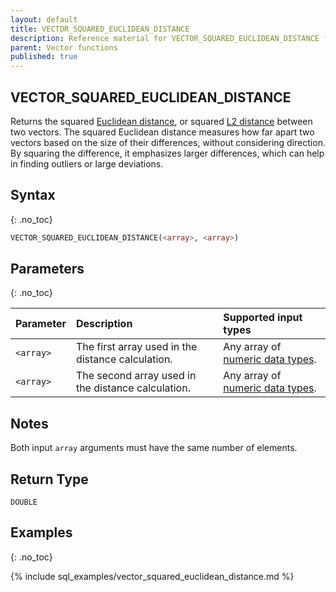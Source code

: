 ```yaml
---
layout: default
title: VECTOR_SQUARED_EUCLIDEAN_DISTANCE
description: Reference material for VECTOR_SQUARED_EUCLIDEAN_DISTANCE function
parent: Vector functions
published: true
---
```


## VECTOR_SQUARED_EUCLIDEAN_DISTANCE

Returns the squared [Euclidean distance](./vector-euclidean-distance.md), or squared [L2 distance](./vector-euclidean-distance.md) between two vectors. The squared Euclidean distance measures how far apart two vectors based on the size of their differences, without considering direction. By squaring the difference, it emphasizes larger differences, which can help in finding outliers or large deviations.

## Syntax
{: .no_toc}

```sql
VECTOR_SQUARED_EUCLIDEAN_DISTANCE(<array>, <array>)
```
## Parameters
{: .no_toc}

| Parameter | Description                                        | Supported input types                                           |
|:----------|:---------------------------------------------------|:----------------------------------------------------------------|
| `<array>` | The first array used in the distance calculation.  | Any array of [numeric data types](../../data-types.md#numeric). |
| `<array>` | The second array used in the distance calculation. | Any array of [numeric data types](../../data-types.md#numeric). |

## Notes
Both input `array` arguments must have the same number of elements.

## Return Type
`DOUBLE`

## Examples
{: .no_toc}

{% include sql_examples/vector_squared_euclidean_distance.md %}
